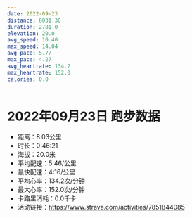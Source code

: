 ```yaml
---
date: 2022-09-23
distance: 8031.30
duration: 2781.0
elevation: 20.0
avg_speed: 10.40
max_speed: 14.04
avg_pace: 5.77
max_pace: 4.27
avg_heartrate: 134.2
max_heartrate: 152.0
calories: 0.0
---
```


# 2022年09月23日 跑步数据

- 距离：8.03公里
- 时长：0:46:21
- 海拔：20.0米
- 平均配速：5:46/公里
- 最快配速：4:16/公里
- 平均心率：134.2次/分钟
- 最大心率：152.0次/分钟
- 卡路里消耗：0.0千卡
- 活动链接：https://www.strava.com/activities/7851844085
